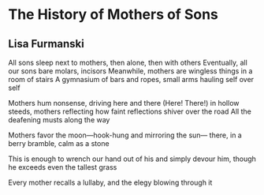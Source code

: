 # The History of Mothers of Sons
## Lisa Furmanski
All sons sleep next to mothers, then alone, then with others
Eventually, all our sons bare molars, incisors
Meanwhile, mothers are wingless things in a room of stairs
A gymnasium of bars and ropes, small arms hauling self over self

Mothers hum nonsense, driving here
and there (Here! There!) in hollow steeds, mothers reflecting
how faint reflections shiver over the road
All the deafening musts along the way

Mothers favor the moon—hook-hung and mirroring the sun—
there, in a berry bramble, calm as a stone

This is enough to wrench our hand out of his
and simply devour him, though he exceeds even the tallest grass

Every mother recalls a lullaby, and the elegy blowing through it